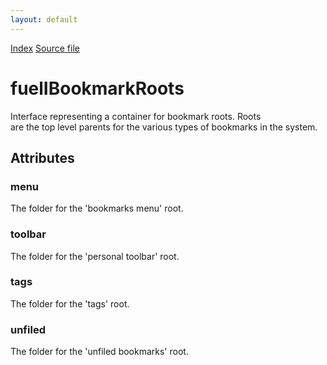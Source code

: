 ```yaml
---
layout: default
---
```

<div id='links'><a href="../index.html">Index</a>
<a href="http://dxr.mozilla.org/mozilla-central/source/browser/fuel/fuelIApplication.idl">Source file</a>
</div>

# fuelIBookmarkRoots #
  
Interface representing a container for bookmark roots. Roots  
are the top level parents for the various types of bookmarks in the system.  
  

## Attributes ##

### menu ###
  
The folder for the 'bookmarks menu' root.  
  

### toolbar ###
  
The folder for the 'personal toolbar' root.  
  

### tags ###
  
The folder for the 'tags' root.  
  

### unfiled ###
  
The folder for the 'unfiled bookmarks' root.  
  
